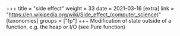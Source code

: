 +++
title = "side effect"
weight = 33
date = 2021-03-16
[extra]
link = "https://en.wikipedia.org/wiki/Side_effect_(computer_science)"
[taxonomies]
groups = ["fp"]
+++
Modification of state outside of a function, e.g. the heap or I/O (see Pure function)

